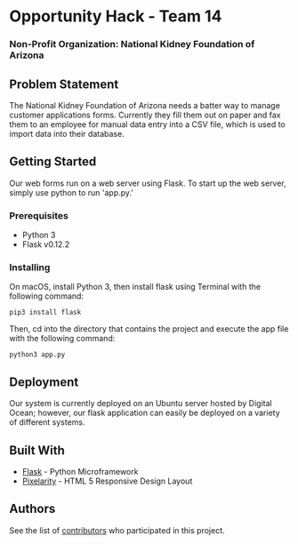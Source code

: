 # Opportunity Hack - Team 14
### Non-Profit Organization: National Kidney Foundation of Arizona

## Problem Statement

The National Kidney Foundation of Arizona needs a batter way to manage customer applications forms. Currently they fill them out on paper and fax them to an employee for manual data entry into a CSV file, which is used to import data into their database.

## Getting Started

Our web forms run on a web server using Flask. To start up the web server, simply use python to run 'app.py.'

### Prerequisites

* Python 3
* Flask v0.12.2

### Installing

On macOS, install Python 3, then install flask using Terminal with the following command:
```
pip3 install flask
```
Then, cd into the directory that contains the project and execute the app file with the following command:
```
python3 app.py
```
## Deployment

Our system is currently deployed on an Ubuntu server hosted by Digital Ocean; however, our flask application can easily be deployed on a variety of different systems.

## Built With

* [Flask](http://flask.pocoo.org) - Python Microframework
* [Pixelarity](https://pixelarity.com) - HTML 5 Responsive Design Layout

## Authors

See the list of [contributors](https://github.com/2017-Arizona-Opportunity-Hack/Team14/graphs/contributors) who participated in this project.

